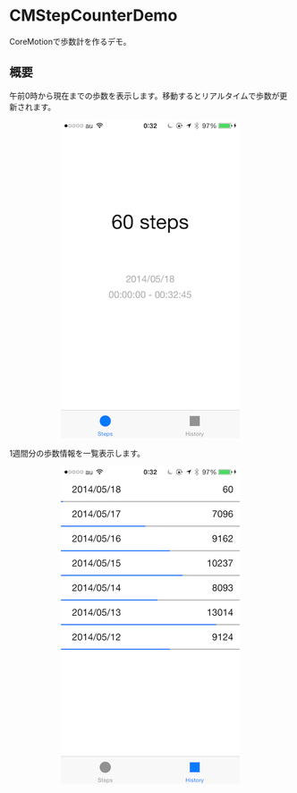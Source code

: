 CMStepCounterDemo
=================

CoreMotionで歩数計を作るデモ。

## 概要 ##

午前0時から現在までの歩数を表示します。移動するとリアルタイムで歩数が更新されます。

<div align="center">
<img src="https://github.com/yaslab/CMStepCounterDemo/blob/master/images/screenshot01.png?raw=true" />
</div>

1週間分の歩数情報を一覧表示します。

<div align="center">
<img src="https://github.com/yaslab/CMStepCounterDemo/blob/master/images/screenshot02.png?raw=true" />
</div>
